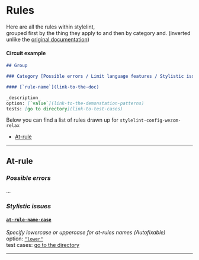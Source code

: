 # Rules

Here are all the rules within stylelint,  
grouped first by the thing they apply to and then by category and.
(inverted unlike the [original documentation](https://stylelint.io/user-guide/rules))

#### Circuit example 

```md
## Group

### Category [Possible errors / Limit language features / Stylistic issues]

#### [`rule-name`](link-to-the-doc)

_description_  
option: [`value`](link-to-the-demonstation-patterns)  
tests: [go to directory](link-to-test-cases)
```

Below you can find a list of rules drawn up for `stylelint-config-wezom-relax`

- [At-rule](#at-rule)

---

## At-rule

### _Possible errors_

...

### _Stylistic issues_

#### [`at-rule-name-case`](https://stylelint.io/user-guide/rules/at-rule-name-case)

_Specify lowercase or uppercase for at-rules names (Аutofixable)_  
option: [`"lower"`](https://stylelint.io/user-guide/rules/at-rule-name-case#lower)  
test cases: [go to the directory](../__tests__/at-rule-name-case)

---

